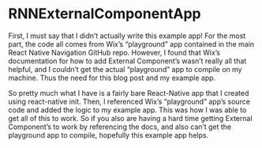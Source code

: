 # RNNExternalComponentApp

First, I must say that I didn’t actually write this example app! For the most part, the code all comes from Wix’s “playground” app contained in the main React Native Navigation GitHub repo. However, I found that Wix’s documentation for how to add External Component’s wasn’t really all that helpful, and I couldn’t get the actual “playground” app to compile on my machine. Thus the need for this blog post and my example app.

So pretty much what I have is a fairly bare React-Native app that I created using react-native init. Then, I referenced Wix’s “playground” app’s source code and added the logic to my example app. This was how I was able to get all of this to work. So if you also are having a hard time getting External Component’s to work by referencing the docs, and also can’t get the playground app to compile, hopefully this example app helps.
